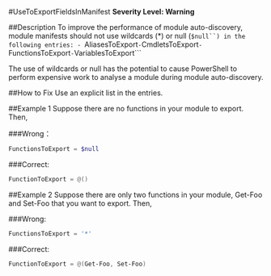 #UseToExportFieldsInManifest 
**Severity Level: Warning**

##Description
To improve the performance of module auto-discovery, module manifests should not use wildcards (*) or null (```$null``) in the following entries:
	- ```AliasesToExport```
	- ```CmdletsToExport```
	- ```FunctionsToExport```
	- ```VariablesToExport```

The use of wildcards or null has the potential to cause PowerShell to perform expensive work to analyse a module during module auto-discovery.

##How to Fix
Use an explicit list in the entries.

##Example 1
Suppose there are no functions in your module to export. Then,

###Wrong： 
``` PowerShell
FunctionsToExport = $null
```

###Correct:
``` PowerShell 
FunctionToExport = @()
```

##Example 2
Suppose there are only two functions in your module, Get-Foo and Set-Foo that you want to export. Then,

###Wrong:
``` PowerShell	
FunctionsToExport = '*'
```

###Correct:
``` PowerShell
FunctionToExport = @(Get-Foo, Set-Foo)
```
